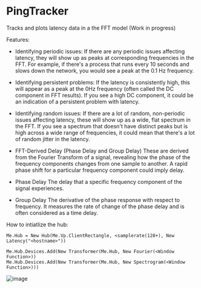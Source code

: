 # PingTracker
Tracks and plots latency data in a the FFT model (Work in progress)

Features:
- Identifying periodic issues: If there are any periodic issues affecting latency, they will show up as peaks at corresponding frequencies in the FFT. For example, if there's a process that runs every 10 seconds and slows down the network, you would see a peak at the 0.1 Hz frequency.

- Identifying persistent problems: If the latency is consistently high, this will appear as a peak at the 0Hz frequency (often called the DC component in FFT results). If you see a high DC component, it could be an indication of a persistent problem with latency.

- Identifying random issues: If there are a lot of random, non-periodic issues affecting latency, these will show up as a wide, flat spectrum in the FFT. If you see a spectrum that doesn't have distinct peaks but is high across a wide range of frequencies, it could mean that there's a lot of random jitter in the latency.

- FFT-Derived Delay (Phase Delay and Group Delay)
These are derived from the Fourier Transform of a signal, revealing how the phase of the frequency components changes from one sample to another.
A rapid phase shift for a particular frequency component could imply delay. 

- Phase Delay
The delay that a specific frequency component of the signal experiences.

- Group Delay
The derivative of the phase response with respect to frequency. It measures the rate of change of the phase delay and is often considered as a time delay.

How to intiatlize the hub:
```
Me.Hub = New Hub(Me.Vp.ClientRectangle, <samplerate(128+), New Latency("<hostname>"))

Me.Hub.Devices.Add(New Transformer(Me.Hub, New Fourier(<Window Function>))
Me.Hub.Devices.Add(New Transformer(Me.Hub, New Spectrogram(<Window Function>)))
```

![image](https://github.com/TheBarret/PingTracker/assets/25234371/47beb1a5-06be-4233-b9ac-0397eb078ff2)
